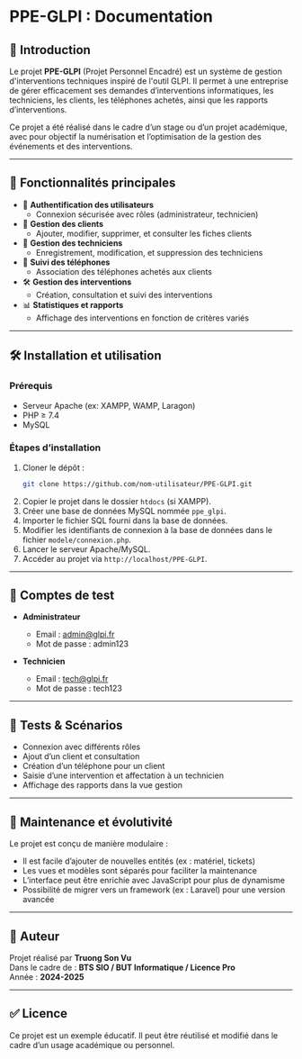 # PPE-GLPI : Documentation

## 📌 Introduction

Le projet **PPE-GLPI** (Projet Personnel Encadré) est un système de gestion d'interventions techniques inspiré de l'outil GLPI. Il permet à une entreprise de gérer efficacement ses demandes d’interventions informatiques, les techniciens, les clients, les téléphones achetés, ainsi que les rapports d’interventions.

Ce projet a été réalisé dans le cadre d’un stage ou d’un projet académique, avec pour objectif la numérisation et l’optimisation de la gestion des événements et des interventions.

---

## 🚀 Fonctionnalités principales

- 🔐 **Authentification des utilisateurs**
  - Connexion sécurisée avec rôles (administrateur, technicien)
- 👤 **Gestion des clients**
  - Ajouter, modifier, supprimer, et consulter les fiches clients
- 🔧 **Gestion des techniciens**
  - Enregistrement, modification, et suppression des techniciens
- 📱 **Suivi des téléphones**
  - Association des téléphones achetés aux clients
- 🛠️ **Gestion des interventions**
  - Création, consultation et suivi des interventions
- 📊 **Statistiques et rapports**
  - Affichage des interventions en fonction de critères variés

---

## 🛠️ Installation et utilisation

### Prérequis

- Serveur Apache (ex: XAMPP, WAMP, Laragon)
- PHP ≥ 7.4
- MySQL

### Étapes d’installation

1. Cloner le dépôt :
   ```bash
   git clone https://github.com/nom-utilisateur/PPE-GLPI.git
   ```
2. Copier le projet dans le dossier `htdocs` (si XAMPP).
3. Créer une base de données MySQL nommée `ppe_glpi`.
4. Importer le fichier SQL fourni dans la base de données.
5. Modifier les identifiants de connexion à la base de données dans le fichier `modele/connexion.php`.
6. Lancer le serveur Apache/MySQL.
7. Accéder au projet via `http://localhost/PPE-GLPI`.

---

## 🔐 Comptes de test

- **Administrateur**
  - Email : admin@glpi.fr
  - Mot de passe : admin123

- **Technicien**
  - Email : tech@glpi.fr
  - Mot de passe : tech123

---

## 🧪 Tests & Scénarios

- Connexion avec différents rôles
- Ajout d’un client et consultation
- Création d’un téléphone pour un client
- Saisie d’une intervention et affectation à un technicien
- Affichage des rapports dans la vue gestion

---

## 🔧 Maintenance et évolutivité

Le projet est conçu de manière modulaire :

- Il est facile d’ajouter de nouvelles entités (ex : matériel, tickets)
- Les vues et modèles sont séparés pour faciliter la maintenance
- L’interface peut être enrichie avec JavaScript pour plus de dynamisme
- Possibilité de migrer vers un framework (ex : Laravel) pour une version avancée

---

## 📄 Auteur

Projet réalisé par **Truong Son Vu**  
Dans le cadre de : **BTS SIO / BUT Informatique / Licence Pro**  
Année : **2024-2025**

---

## ✅ Licence

Ce projet est un exemple éducatif. Il peut être réutilisé et modifié dans le cadre d’un usage académique ou personnel.
